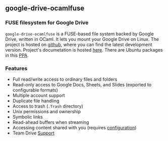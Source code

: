 ## google-drive-ocamlfuse

### FUSE filesystem for Google Drive

`google-drive-ocamlfuse` is a FUSE-based file system backed by Google Drive, written in OCaml.
It lets you mount your Google Drive on Linux. The project is hosted on [github](https://github.com/astrada/google-drive-ocamlfuse/),
where you can find the latest development version. Project's documetation is hosted [here](https://github.com/astrada/google-drive-ocamlfuse/wiki).
There are Ubuntu packages in this [PPA](https://launchpad.net/~alessandro-strada/+archive/ubuntu/ppa).

### Features

* Full read/write access to ordinary files and folders
* Read-only access to Google Docs, Sheets, and Slides (exported to
  configurable formats)
* Multiple account support
* Duplicate file handling
* Access to trash (`.Trash` directory)
* Unix permissions and ownership
* Symbolic links
* Read-ahead buffers when streaming
* Accessing content shared with you (requires [configuration](doc/Configuration.md))
* Team Drive [Support](https://github.com/astrada/google-drive-ocamlfuse/wiki/Team-Drives)
